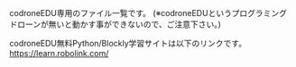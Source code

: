 codroneEDU専用のファイル一覧です。
(※codroneEDUというプログラミングドローンが無いと動かす事ができないので、ご注意下さい。)

codroneEDU無料Python/Blockly学習サイトは以下のリンクです。
https://learn.robolink.com/

